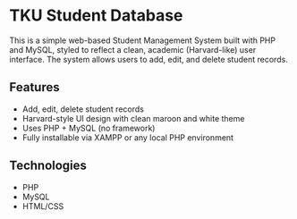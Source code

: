 # TKU Student Database

This is a simple web-based Student Management System built with PHP and MySQL, styled to reflect a clean, academic (Harvard-like) user interface. The system allows users to add, edit, and delete student records.

## Features

- Add, edit, delete student records
- Harvard-style UI design with clean maroon and white theme
- Uses PHP + MySQL (no framework)
- Fully installable via XAMPP or any local PHP environment

## Technologies

- PHP
- MySQL
- HTML/CSS
